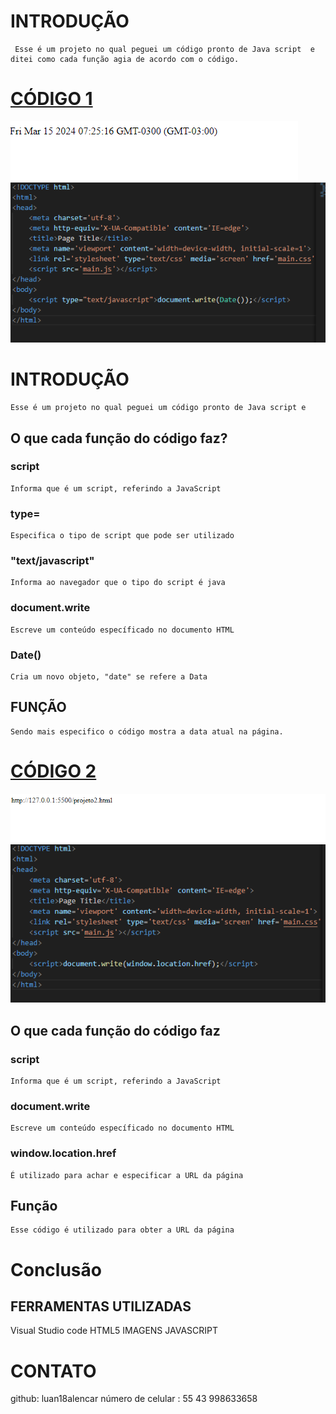 # INTRODUÇÃO

     Esse é um projeto no qual peguei um código pronto de Java script  e ditei como cada função agia de acordo com o código.


# [CÓDIGO 1](http://127.0.0.1:5500/projeto.html)
<img src ="data.png">
<img src ="projeto1.png">



# INTRODUÇÃO

    Esse é um projeto no qual peguei um código pronto de Java script e 

## O que cada função do código faz?

### script

    Informa que é um script, referindo a JavaScript

### type=

    Especifica o tipo de script que pode ser utilizado

### "text/javascript"

    Informa ao navegador que o tipo do script é java

### document.write

    Escreve um conteúdo específicado no documento HTML

### Date()

    Cria um novo objeto, "date" se refere a Data

## FUNÇÃO

    Sendo mais especifico o código mostra a data atual na página.

# [CÓDIGO 2](http://127.0.0.1:5500/projeto2.html)
 
<img src = "link.png">
<img src ="projeto2.png">

## O que cada função do código faz

### script

    Informa que é um script, referindo a JavaScript

### document.write

    Escreve um conteúdo específicado no documento HTML

### window.location.href

    É utilizado para achar e especificar a URL da página

## Função

    Esse código é utilizado para obter a URL da página

# Conclusão


## FERRAMENTAS UTILIZADAS

Visual Studio code
HTML5
IMAGENS
JAVASCRIPT

# CONTATO

github: luan18alencar
número de celular : 55 43 998633658
